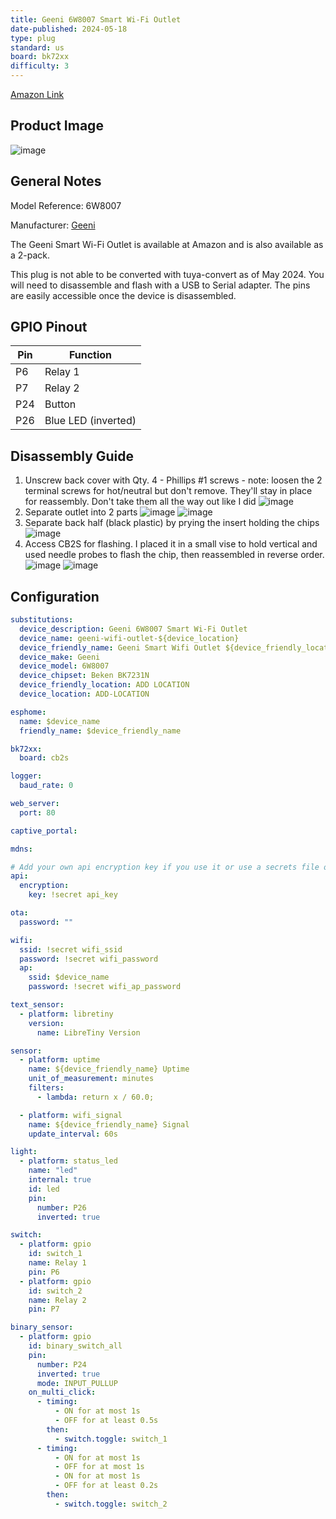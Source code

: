 ```yaml
---
title: Geeni 6W8007 Smart Wi-Fi Outlet
date-published: 2024-05-18
type: plug
standard: us
board: bk72xx
difficulty: 3
---
```


[Amazon Link](https://amzn.to/4bL2H0S)

## Product Image

![image](geeni-6w8007-product-image.jpg)

## General Notes

Model Reference: 6W8007

Manufacturer: [Geeni](https://mygeeni.com/)

The Geeni Smart Wi-Fi Outlet is available at Amazon and is also available as a 2-pack.

This plug is not able to be converted with tuya-convert as of May 2024. You will need to disassemble and flash with a USB to Serial adapter. The pins are easily accessible once the device is disassembled.

## GPIO Pinout

| Pin | Function            |
| --- | ------------------- |
| P6  | Relay 1             |
| P7  | Relay 2             |
| P24 | Button              |
| P26 | Blue LED (inverted) |

## Disassembly Guide

1. Unscrew back cover with Qty. 4 - Phillips #1 screws - note: loosen the 2 terminal screws for hot/neutral but don't remove. They'll stay in place for reassembly. Don't take them all the way out like I did
   ![image](geeni-6w8007-1-back.jpg)
2. Separate outlet into 2 parts
   ![image](geeni-6w8007-2-cover-off.jpg)
   ![image](geeni-6w8007-3-cover-off-front.jpg)
3. Separate back half (black plastic) by prying the insert holding the chips
   ![image](geeni-6w8007-4-prying-out.jpg)
4. Access CB2S for flashing. I placed it in a small vise to hold vertical and used needle probes to flash the chip, then reassembled in reverse order.
   ![image](geeni-6w8007-5-CB2S.jpg)
   ![image](geeni-6w8007-6-CB2S-pins.jpg)

## Configuration

```yaml
substitutions:
  device_description: Geeni 6W8007 Smart Wi-Fi Outlet
  device_name: geeni-wifi-outlet-${device_location}
  device_friendly_name: Geeni Smart Wifi Outlet ${device_friendly_location}
  device_make: Geeni
  device_model: 6W8007
  device_chipset: Beken BK7231N
  device_friendly_location: ADD LOCATION
  device_location: ADD-LOCATION

esphome:
  name: $device_name
  friendly_name: $device_friendly_name

bk72xx:
  board: cb2s

logger:
  baud_rate: 0

web_server:
  port: 80

captive_portal:

mdns:

# Add your own api encryption key if you use it or use a secrets file one, your choice
api:
  encryption:
    key: !secret api_key

ota:
  password: ""

wifi:
  ssid: !secret wifi_ssid
  password: !secret wifi_password
  ap:
    ssid: $device_name
    password: !secret wifi_ap_password

text_sensor:
  - platform: libretiny
    version:
      name: LibreTiny Version

sensor:
  - platform: uptime
    name: ${device_friendly_name} Uptime
    unit_of_measurement: minutes
    filters:
      - lambda: return x / 60.0;

  - platform: wifi_signal
    name: ${device_friendly_name} Signal
    update_interval: 60s

light:
  - platform: status_led
    name: "led"
    internal: true
    id: led
    pin:
      number: P26
      inverted: true

switch:
  - platform: gpio
    id: switch_1
    name: Relay 1
    pin: P6
  - platform: gpio
    id: switch_2
    name: Relay 2
    pin: P7

binary_sensor:
  - platform: gpio
    id: binary_switch_all
    pin:
      number: P24
      inverted: true
      mode: INPUT_PULLUP
    on_multi_click:
      - timing:
          - ON for at most 1s
          - OFF for at least 0.5s
        then:
          - switch.toggle: switch_1
      - timing:
          - ON for at most 1s
          - OFF for at most 1s
          - ON for at most 1s
          - OFF for at least 0.2s
        then:
          - switch.toggle: switch_2
```
